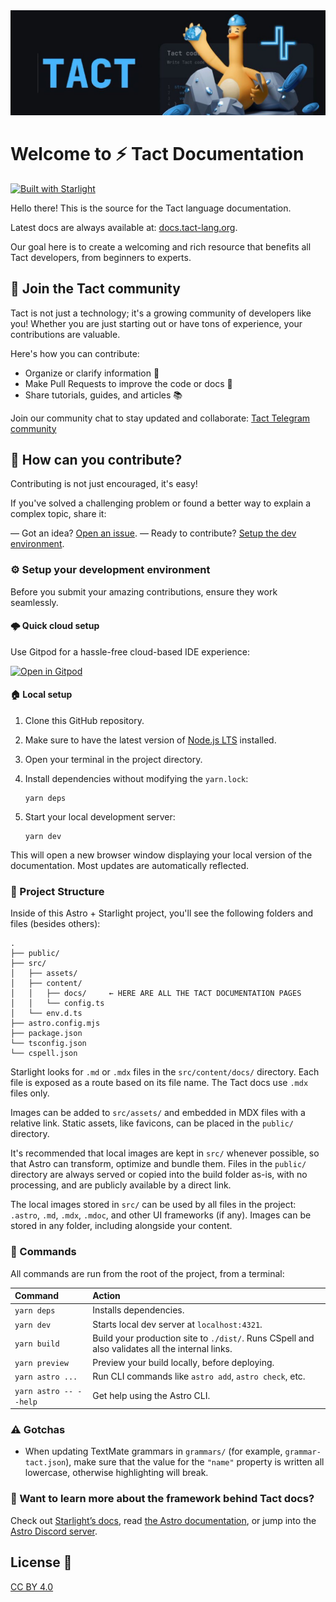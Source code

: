 
<img src="public/banner.jpg">

# Welcome to ⚡ Tact Documentation

[![Built with Starlight](https://astro.badg.es/v2/built-with-starlight/tiny.svg)](https://starlight.astro.build)

Hello there! This is the source for the Tact language documentation.

Latest docs are always available at: [docs.tact-lang.org](https://docs.tact-lang.org).

Our goal here is to create a welcoming and rich resource that benefits all Tact developers, from beginners to experts.

## 🌟 Join the Tact community

Tact is not just a technology; it's a growing community of developers like you! Whether you are just starting out or have tons of experience, your contributions are valuable.

Here's how you can contribute:

- Organize or clarify information 📝
- Make Pull Requests to improve the code or docs 🚀
- Share tutorials, guides, and articles 📚

Join our community chat to stay updated and collaborate: [Tact Telegram community](https://t.me/tactlang)

## 🤔 How can you contribute?

Contributing is not just encouraged, it's easy!

If you've solved a challenging problem or found a better way to explain a complex topic, share it:

— Got an idea? [Open an issue](https://github.com/tact-lang/tact/issues/new).
— Ready to contribute? [Setup the dev environment](#setup-your-development-environment).

### ⚙️ Setup your development environment

Before you submit your amazing contributions, ensure they work seamlessly.

#### 🌩️ Quick cloud setup

Use Gitpod for a hassle-free cloud-based IDE experience:

[![Open in Gitpod](https://gitpod.io/button/open-in-gitpod.svg)](https://gitpod.io/#https://github.com/tact-lang/tact-docs)

#### 🏠 Local setup

1. Clone this GitHub repository.
2. Make sure to have the latest version of [Node.js LTS](https://nodejs.org/en/download/) installed.
3. Open your terminal in the project directory.
4. Install dependencies without modifying the `yarn.lock`:

   ```
   yarn deps
   ```

5. Start your local development server:

   ```
   yarn dev
   ```

This will open a new browser window displaying your local version of the documentation. Most updates are automatically reflected.

### 🚀 Project Structure

Inside of this Astro + Starlight project, you'll see the following folders and files (besides others):

```
.
├── public/
├── src/
│   ├── assets/
│   ├── content/
│   │   ├── docs/     ← HERE ARE ALL THE TACT DOCUMENTATION PAGES
│   │   └── config.ts
│   └── env.d.ts
├── astro.config.mjs
├── package.json
└── tsconfig.json
└── cspell.json
```

Starlight looks for `.md` or `.mdx` files in the `src/content/docs/` directory. Each file is exposed as a route based on its file name. The Tact docs use `.mdx` files only.

Images can be added to `src/assets/` and embedded in MDX files with a relative link. Static assets, like favicons, can be placed in the `public/` directory.

It's recommended that local images are kept in `src/` whenever possible, so that Astro can transform, optimize and bundle them. Files in the `public/` directory are always served or copied into the build folder as-is, with no processing, and are publicly available by a direct link.

The local images stored in `src/` can be used by all files in the project: `.astro`, `.md`, `.mdx`, `.mdoc`, and other UI frameworks (if any). Images can be stored in any folder, including alongside your content.

### 🧞 Commands

All commands are run from the root of the project, from a terminal:

| Command                   | Action
| :------------------------ | :-----
| `yarn deps`               | Installs dependencies.
| `yarn dev`                | Starts local dev server at `localhost:4321`.
| `yarn build`              | Build your production site to `./dist/`. Runs CSpell and also validates all the internal links.
| `yarn preview`            | Preview your build locally, before deploying.
| `yarn astro ...`          | Run CLI commands like `astro add`, `astro check`, etc.
| `yarn astro -- --help`    | Get help using the Astro CLI.

### ⚠️ Gotchas

- When updating TextMate grammars in `grammars/` (for example, `grammar-tact.json`), make sure that the value for the `"name"` property is written all lowercase, otherwise highlighting will break.

### 👀 Want to learn more about the framework behind Tact docs?

Check out [Starlight’s docs](https://starlight.astro.build/), read [the Astro documentation](https://docs.astro.build), or jump into the [Astro Discord server](https://astro.build/chat).

## License 📄

[CC BY 4.0](https://creativecommons.org/licenses/by/4.0/)
